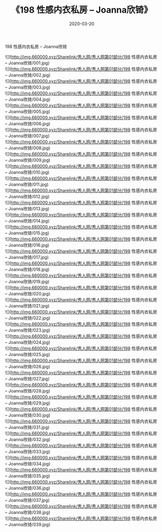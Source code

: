 ﻿---
layout: post
title:  《198 性感内衣私房 – Joanna欣锜》
date:   2020-03-20
img: http://img.660000.xyz/Sharelink/秀人网/秀人网第01部分/198 性感内衣私房 – Joanna欣锜/000.jpg
categories: [美女, 清纯, 唯美]
---

198 性感内衣私房 – Joanna欣锜

  ![](http://img.660000.xyz/Sharelink/秀人网/秀人网第01部分/198 性感内衣私房 – Joanna欣锜/001.jpg) <br> ![](http://img.660000.xyz/Sharelink/秀人网/秀人网第01部分/198 性感内衣私房 – Joanna欣锜/002.jpg) <br> ![](http://img.660000.xyz/Sharelink/秀人网/秀人网第01部分/198 性感内衣私房 – Joanna欣锜/003.jpg) <br> ![](http://img.660000.xyz/Sharelink/秀人网/秀人网第01部分/198 性感内衣私房 – Joanna欣锜/004.jpg) <br> ![](http://img.660000.xyz/Sharelink/秀人网/秀人网第01部分/198 性感内衣私房 – Joanna欣锜/005.jpg) <br> ![](http://img.660000.xyz/Sharelink/秀人网/秀人网第01部分/198 性感内衣私房 – Joanna欣锜/006.jpg) <br> ![](http://img.660000.xyz/Sharelink/秀人网/秀人网第01部分/198 性感内衣私房 – Joanna欣锜/007.jpg) <br> ![](http://img.660000.xyz/Sharelink/秀人网/秀人网第01部分/198 性感内衣私房 – Joanna欣锜/008.jpg) <br> ![](http://img.660000.xyz/Sharelink/秀人网/秀人网第01部分/198 性感内衣私房 – Joanna欣锜/009.jpg) <br> ![](http://img.660000.xyz/Sharelink/秀人网/秀人网第01部分/198 性感内衣私房 – Joanna欣锜/010.jpg) <br> ![](http://img.660000.xyz/Sharelink/秀人网/秀人网第01部分/198 性感内衣私房 – Joanna欣锜/011.jpg) <br> ![](http://img.660000.xyz/Sharelink/秀人网/秀人网第01部分/198 性感内衣私房 – Joanna欣锜/012.jpg) <br> ![](http://img.660000.xyz/Sharelink/秀人网/秀人网第01部分/198 性感内衣私房 – Joanna欣锜/013.jpg) <br> ![](http://img.660000.xyz/Sharelink/秀人网/秀人网第01部分/198 性感内衣私房 – Joanna欣锜/014.jpg) <br> ![](http://img.660000.xyz/Sharelink/秀人网/秀人网第01部分/198 性感内衣私房 – Joanna欣锜/015.jpg) <br> ![](http://img.660000.xyz/Sharelink/秀人网/秀人网第01部分/198 性感内衣私房 – Joanna欣锜/016.jpg) <br> ![](http://img.660000.xyz/Sharelink/秀人网/秀人网第01部分/198 性感内衣私房 – Joanna欣锜/017.jpg) <br> ![](http://img.660000.xyz/Sharelink/秀人网/秀人网第01部分/198 性感内衣私房 – Joanna欣锜/018.jpg) <br> ![](http://img.660000.xyz/Sharelink/秀人网/秀人网第01部分/198 性感内衣私房 – Joanna欣锜/019.jpg) <br> ![](http://img.660000.xyz/Sharelink/秀人网/秀人网第01部分/198 性感内衣私房 – Joanna欣锜/020.jpg) <br> ![](http://img.660000.xyz/Sharelink/秀人网/秀人网第01部分/198 性感内衣私房 – Joanna欣锜/021.jpg) <br> ![](http://img.660000.xyz/Sharelink/秀人网/秀人网第01部分/198 性感内衣私房 – Joanna欣锜/022.jpg) <br> ![](http://img.660000.xyz/Sharelink/秀人网/秀人网第01部分/198 性感内衣私房 – Joanna欣锜/023.jpg) <br> ![](http://img.660000.xyz/Sharelink/秀人网/秀人网第01部分/198 性感内衣私房 – Joanna欣锜/024.jpg) <br> ![](http://img.660000.xyz/Sharelink/秀人网/秀人网第01部分/198 性感内衣私房 – Joanna欣锜/025.jpg) <br> ![](http://img.660000.xyz/Sharelink/秀人网/秀人网第01部分/198 性感内衣私房 – Joanna欣锜/026.jpg) <br> ![](http://img.660000.xyz/Sharelink/秀人网/秀人网第01部分/198 性感内衣私房 – Joanna欣锜/027.jpg) <br> ![](http://img.660000.xyz/Sharelink/秀人网/秀人网第01部分/198 性感内衣私房 – Joanna欣锜/028.jpg) <br> ![](http://img.660000.xyz/Sharelink/秀人网/秀人网第01部分/198 性感内衣私房 – Joanna欣锜/029.jpg) <br> ![](http://img.660000.xyz/Sharelink/秀人网/秀人网第01部分/198 性感内衣私房 – Joanna欣锜/030.jpg) <br> ![](http://img.660000.xyz/Sharelink/秀人网/秀人网第01部分/198 性感内衣私房 – Joanna欣锜/031.jpg) <br> ![](http://img.660000.xyz/Sharelink/秀人网/秀人网第01部分/198 性感内衣私房 – Joanna欣锜/032.jpg) <br> ![](http://img.660000.xyz/Sharelink/秀人网/秀人网第01部分/198 性感内衣私房 – Joanna欣锜/033.jpg) <br> ![](http://img.660000.xyz/Sharelink/秀人网/秀人网第01部分/198 性感内衣私房 – Joanna欣锜/034.jpg) <br> ![](http://img.660000.xyz/Sharelink/秀人网/秀人网第01部分/198 性感内衣私房 – Joanna欣锜/035.jpg) <br> ![](http://img.660000.xyz/Sharelink/秀人网/秀人网第01部分/198 性感内衣私房 – Joanna欣锜/036.jpg) <br> ![](http://img.660000.xyz/Sharelink/秀人网/秀人网第01部分/198 性感内衣私房 – Joanna欣锜/037.jpg) <br> ![](http://img.660000.xyz/Sharelink/秀人网/秀人网第01部分/198 性感内衣私房 – Joanna欣锜/038.jpg) <br> ![](http://img.660000.xyz/Sharelink/秀人网/秀人网第01部分/198 性感内衣私房 – Joanna欣锜/039.jpg) <br>